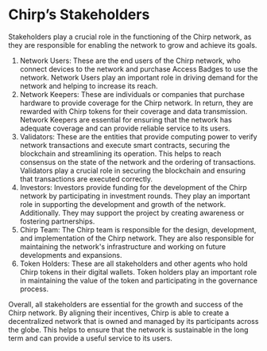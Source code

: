 # Chirp’s Stakeholders

Stakeholders play a crucial role in the functioning of the Chirp network, as they are responsible for enabling the network to grow and achieve its goals.

1. Network Users: These are the end users of the Chirp network, who connect devices to the network and purchase Access Badges to use the network. Network Users play an important role in driving demand for the network and helping to increase its reach.
2. Network Keepers: These are individuals or companies that purchase hardware to provide coverage for the Chirp network. In return, they are rewarded with Chirp tokens for their coverage and data transmission. Network Keepers are essential for ensuring that the network has adequate coverage and can provide reliable service to its users.
3. Validators: These are the entities that provide computing power to verify network transactions and execute smart contracts, securing the blockchain and streamlining its operation. This helps to reach consensus on the state of the network and the ordering of transactions. Validators play a crucial role in securing the blockchain and ensuring that transactions are executed correctly.
4. Investors: Investors provide funding for the development of the Chirp network by participating in investment rounds. They play an important role in supporting the development and growth of the network. Additionally. They may support the project by creating awareness or fostering partnerships. 
5. Chirp Team: The Chirp team is responsible for the design, development, and implementation of the Chirp network. They are also responsible for maintaining the network's infrastructure and working on future developments and expansions. 
6. Token Holders: These are all stakeholders and other agents who hold Chirp tokens in their digital wallets. Token holders play an important role in maintaining the value of the token and participating in the governance process.

Overall, all stakeholders are essential for the growth and success of the Chirp network. By aligning their incentives, Chirp is able to create a decentralized network that is owned and managed by its participants across the globe. This helps to ensure that the network is sustainable in the long term and can provide a useful service to its users.
 
